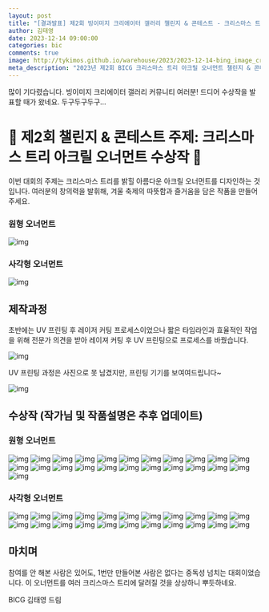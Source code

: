 ```yaml
---
layout: post
title: "[결과발표] 제2회 빙이미지 크리에이터 갤러리 챌린지 & 콘테스트 - 크리스마스 트리 아크릴 오너먼트 제작"
author: 김태영
date: 2023-12-14 09:00:00
categories: bic
comments: true
image: http://tykimos.github.io/warehouse/2023/2023-12-14-bing_image_creator_gallery_challenge_contest_2nd_result_1.jpg
meta_description: "2023년 제2회 BICG 크리스마스 트리 아크릴 오너먼트 챌린지 & 콘테스트 결과 발표"
---
```


많이 기다렸습니다. 빙이미지 크리에이터 갤러리 커뮤니티 여러분! 드디어 수상작을 발표할 때가 왔네요. 두구두구두구...

# 🎄 제2회 챌린지 & 콘테스트 주제: 크리스마스 트리 아크릴 오너먼트 수상작 🎄

이번 대회의 주제는 크리스마스 트리를 밝힐 아름다운 아크릴 오너먼트를 디자인하는 것입니다. 여러분의 창의력을 발휘해, 겨울 축제의 따뜻함과 즐거움을 담은 작품을 만들어주세요.

### 원형 오너먼트

![img](http://tykimos.github.io/warehouse/2023/2023-12-14-bing_image_creator_gallery_challenge_contest_2nd_result_2.jpg)

### 사각형 오너먼트

![img](http://tykimos.github.io/warehouse/2023/2023-12-14-bing_image_creator_gallery_challenge_contest_2nd_result_3.jpg)

## 제작과정

초반에는 UV 프린팅 후 레이저 커팅 프로세스이었으나 짧은 타임라인과 효율적인 작업을 위해 전문가 의견을 받아 레이져 커팅 후 UV 프린팅으로 프로세스를 바꿨습니다.

![img](http://tykimos.github.io/warehouse/2023/2023-12-14-bing_image_creator_gallery_challenge_contest_2nd_result_4.jpg)

UV 프린팅 과정은 사진으로 못 남겼지만, 프린팅 기기를 보여여드립니다~

![img](http://tykimos.github.io/warehouse/2023/2023-12-14-bing_image_creator_gallery_challenge_contest_2nd_result_5.jpg)

## 수상작 (작가님 및 작품설명은 추후 업데이트)

### 원형 오너먼트

![img](http://tykimos.github.io/warehouse/2023/2023-12-14-bing_image_creator_gallery_challenge_contest_2nd_result405430044_7272102392809794_646851588336830493_n.jpg)
![img](http://tykimos.github.io/warehouse/2023/2023-12-14-bing_image_creator_gallery_challenge_contest_2nd_result405430048_7024993607569661_6435839270722662447_n.jpg)
![img](http://tykimos.github.io/warehouse/2023/2023-12-14-bing_image_creator_gallery_challenge_contest_2nd_result405461847_7272161606137206_1750468060965321794_n.jpg)
![img](http://tykimos.github.io/warehouse/2023/2023-12-14-bing_image_creator_gallery_challenge_contest_2nd_result405473240_1094139991938324_721622965067876703_n.jpg)
![img](http://tykimos.github.io/warehouse/2023/2023-12-14-bing_image_creator_gallery_challenge_contest_2nd_result406761077_7029309980471357_861882159993795803_n.jpg)
![img](http://tykimos.github.io/warehouse/2023/2023-12-14-bing_image_creator_gallery_challenge_contest_2nd_result407330045_7272176999469000_4699493235000752191_n.jpg)
![img](http://tykimos.github.io/warehouse/2023/2023-12-14-bing_image_creator_gallery_challenge_contest_2nd_result407653470_6882425291818619_186720743999146143_n.jpg)
![img](http://tykimos.github.io/warehouse/2023/2023-12-14-bing_image_creator_gallery_challenge_contest_2nd_result407695398_10228703414482987_7888250701702650126_n.jpg)
![img](http://tykimos.github.io/warehouse/2023/2023-12-14-bing_image_creator_gallery_challenge_contest_2nd_result408013839_7024587994276889_3249982117518620687_n.jpg)
![img](http://tykimos.github.io/warehouse/2023/2023-12-14-bing_image_creator_gallery_challenge_contest_2nd_result408276189_7338242889521874_192065476814274012_n.jpg)
![img](http://tykimos.github.io/warehouse/2023/2023-12-14-bing_image_creator_gallery_challenge_contest_2nd_result408392053_7272259332794100_1654813736915584150_n.jpg)
![img](http://tykimos.github.io/warehouse/2023/2023-12-14-bing_image_creator_gallery_challenge_contest_2nd_result408483993_6943096055772982_1125901071205284452_n.jpg)
![img](http://tykimos.github.io/warehouse/2023/2023-12-14-bing_image_creator_gallery_challenge_contest_2nd_result408791895_7369812296396947_1198783361092931145_n.jpg)
![img](http://tykimos.github.io/warehouse/2023/2023-12-14-bing_image_creator_gallery_challenge_contest_2nd_result408869554_7373318242713019_6445619617285898227_n.jpg)
![img](http://tykimos.github.io/warehouse/2023/2023-12-14-bing_image_creator_gallery_challenge_contest_2nd_result409169034_7117435061647126_7983674407719194783_n.jpg)
![img](http://tykimos.github.io/warehouse/2023/2023-12-14-bing_image_creator_gallery_challenge_contest_2nd_result409178453_10159681698903045_3015823266716838719_n.jpg)
![img](http://tykimos.github.io/warehouse/2023/2023-12-14-bing_image_creator_gallery_challenge_contest_2nd_result409213817_6820594994642879_7327631828642462459_n.jpg)
![img](http://tykimos.github.io/warehouse/2023/2023-12-14-bing_image_creator_gallery_challenge_contest_2nd_result409380117_1075024750596168_5386001342537266573_n.jpg)
![img](http://tykimos.github.io/warehouse/2023/2023-12-14-bing_image_creator_gallery_challenge_contest_2nd_result409406399_7289666257720074_358533335585133460_n.jpg)
![img](http://tykimos.github.io/warehouse/2023/2023-12-14-bing_image_creator_gallery_challenge_contest_2nd_result409674638_7206421306080548_8256064361151554199_n.jpg)
![img](http://tykimos.github.io/warehouse/2023/2023-12-14-bing_image_creator_gallery_challenge_contest_2nd_result409688569_7085062368220740_1098467066365627434_n.jpg)
![img](http://tykimos.github.io/warehouse/2023/2023-12-14-bing_image_creator_gallery_challenge_contest_2nd_result409864823_7206411322748213_3533010245689069770_n.jpg)
![img](http://tykimos.github.io/warehouse/2023/2023-12-14-bing_image_creator_gallery_challenge_contest_2nd_result409876337_25368921902707346_1677613440198877658_n.jpg)

### 사각형 오너먼트

![img](http://tykimos.github.io/warehouse/2023/2023-12-14-bing_image_creator_gallery_challenge_contest_2nd_result_393010732_7027982373937451_3210908208126071284_n.jpg)
![img](http://tykimos.github.io/warehouse/2023/2023-12-14-bing_image_creator_gallery_challenge_contest_2nd_result_405429972_1094140111938312_2604082007811202342_n.jpg)
![img](http://tykimos.github.io/warehouse/2023/2023-12-14-bing_image_creator_gallery_challenge_contest_2nd_result_406430623_6878651612195987_4584998188888203377_n.jpg)
![img](http://tykimos.github.io/warehouse/2023/2023-12-14-bing_image_creator_gallery_challenge_contest_2nd_result_406702270_7279048938823781_2275596829400844499_n.jpg)
![img](http://tykimos.github.io/warehouse/2023/2023-12-14-bing_image_creator_gallery_challenge_contest_2nd_result_406749661_7275235612496472_7634505129445202184_n.jpg)
![img](http://tykimos.github.io/warehouse/2023/2023-12-14-bing_image_creator_gallery_challenge_contest_2nd_result_407618543_6928358003914954_6671779332871639724_n.jpg)
![img](http://tykimos.github.io/warehouse/2023/2023-12-14-bing_image_creator_gallery_challenge_contest_2nd_result_407691234_10228703117835571_6808339446813330027_n.jpg)
![img](http://tykimos.github.io/warehouse/2023/2023-12-14-bing_image_creator_gallery_challenge_contest_2nd_result_407760520_7025474114188277_5830045433115817214_n.jpg)
![img](http://tykimos.github.io/warehouse/2023/2023-12-14-bing_image_creator_gallery_challenge_contest_2nd_result_407964016_10228703459324108_6488909414717457548_n.jpg)
![img](http://tykimos.github.io/warehouse/2023/2023-12-14-bing_image_creator_gallery_challenge_contest_2nd_result_408008532_7275248619203813_3709150948979129434_n.jpg)
![img](http://tykimos.github.io/warehouse/2023/2023-12-14-bing_image_creator_gallery_challenge_contest_2nd_result_408035974_10228707442183677_8656253311546787452_n.jpg)
![img](http://tykimos.github.io/warehouse/2023/2023-12-14-bing_image_creator_gallery_challenge_contest_2nd_result_408461839_7784673528214763_6642617015856077783_n.jpg)
![img](http://tykimos.github.io/warehouse/2023/2023-12-14-bing_image_creator_gallery_challenge_contest_2nd_result_408483319_7290183034335063_8185586724951374081_n.jpg)
![img](http://tykimos.github.io/warehouse/2023/2023-12-14-bing_image_creator_gallery_challenge_contest_2nd_result_408527516_10228703810412885_7485101120676995440_n.jpg)
![img](http://tykimos.github.io/warehouse/2023/2023-12-14-bing_image_creator_gallery_challenge_contest_2nd_result_408866799_7369769676401209_8981842198026702248_n.jpg)
![img](http://tykimos.github.io/warehouse/2023/2023-12-14-bing_image_creator_gallery_challenge_contest_2nd_result_409173549_7279444752075558_708547310732587837_n.jpg)
![img](http://tykimos.github.io/warehouse/2023/2023-12-14-bing_image_creator_gallery_challenge_contest_2nd_result_409174239_6981701428577166_6580729246114874790_n.jpg)
![img](http://tykimos.github.io/warehouse/2023/2023-12-14-bing_image_creator_gallery_challenge_contest_2nd_result_409175802_10228718299535104_8994104350435752182_n.jpg)
![img](http://tykimos.github.io/warehouse/2023/2023-12-14-bing_image_creator_gallery_challenge_contest_2nd_result_409351668_6894029593991522_4546331657285722891_n.jpg)
![img](http://tykimos.github.io/warehouse/2023/2023-12-14-bing_image_creator_gallery_challenge_contest_2nd_result_409698422_6897751206952694_5869857273782555453_n.jpg)
![img](http://tykimos.github.io/warehouse/2023/2023-12-14-bing_image_creator_gallery_challenge_contest_2nd_result_409721544_7080905415303102_1363073440885550292_n.jpg)
![img](http://tykimos.github.io/warehouse/2023/2023-12-14-bing_image_creator_gallery_challenge_contest_2nd_result_409968999_7290646440955389_8250736260630276011_n.jpg)

## 마치며

참여를 안 해본 사람은 있어도, 1번만 만들어본 사람은 없다는 중독성 넘치는 대회이었습니다. 이 오너먼트를 여러 크리스마스 트리에 달려질 것을 상상하니 뿌듯하네요.

BICG 김태영 드림
